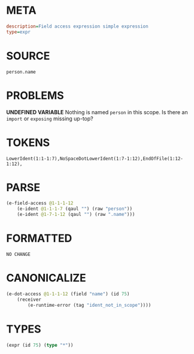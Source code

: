 # META
~~~ini
description=Field access expression simple expression
type=expr
~~~
# SOURCE
~~~roc
person.name
~~~
# PROBLEMS
**UNDEFINED VARIABLE**
Nothing is named `person` in this scope.
Is there an `import` or `exposing` missing up-top?

# TOKENS
~~~zig
LowerIdent(1:1-1:7),NoSpaceDotLowerIdent(1:7-1:12),EndOfFile(1:12-1:12),
~~~
# PARSE
~~~clojure
(e-field-access @1-1-1-12
	(e-ident @1-1-1-7 (qaul "") (raw "person"))
	(e-ident @1-7-1-12 (qaul "") (raw ".name")))
~~~
# FORMATTED
~~~roc
NO CHANGE
~~~
# CANONICALIZE
~~~clojure
(e-dot-access @1-1-1-12 (field "name") (id 75)
	(receiver
		(e-runtime-error (tag "ident_not_in_scope"))))
~~~
# TYPES
~~~clojure
(expr (id 75) (type "*"))
~~~
